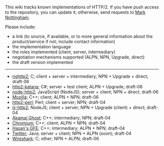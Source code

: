 This wiki tracks known implementations of HTTP/2. If you have push access to the repository, you can update it; otherwise, send requests to [Mark Nottingham](mailto:mnot@mnot.net).

Please include:

* a link (to source, if available, or to more general information about the product/service if not; include contact information)
* the implementation language
* the roles implemented (client, server, intermediary)
* negotiation mechanisms supported (ALPN, NPN, Upgrade, direct)
* the draft version implemented

***

* [nghttp2](https://github.com/tatsuhiro-t/nghttp2); C; client + server + intermediary; NPN + Upgrade + direct; draft-06
* [http2-katana](https://github.com/MSOpenTech/http2-katana); C#; server + test client; ALPN + Upgrade; draft-06
* [node-http2](https://github.com/molnarg/node-http2); JavaScript (NodeJS); server + client; NPN + direct; draft-06
* [Mozilla](https://wiki.mozilla.org/Networking/http2); C++; client; ALPN + NPN; draft-06
* [http2-perl](https://github.com/sludin/http2-perl); Perl; client + server; NPN; draft-04
* [iij-http2](https://github.com/shigeki/interop-iij-http2); NodeJS; client + server; NPN + Upgrade (client) + direct; draft-04
* [Akamai Ghost](Akamaighost); C++; intermediary; NPN; draft-04
* [Chromium](https://sites.google.com/a/chromium.org/dev/http2); C++; client; ALPN + NPN; draft-04
* [Hasan's GFE](Hasansgfe); C++; intermediary; ALPN + NPN; draft-04
* [Twitter](); Java; server + client; NPN + ALPN (soon); draft-04
* [Wireshark](https://bugs.wireshark.org/bugzilla/show_bug.cgi?id=9042); C; other; NPN + ALPN; draft-06